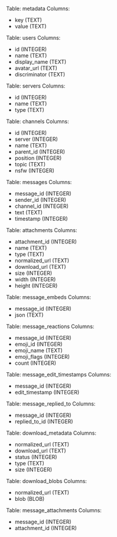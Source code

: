 Table: metadata
Columns:
  - key (TEXT)
  - value (TEXT)

Table: users
Columns:
  - id (INTEGER)
  - name (TEXT)
  - display_name (TEXT)
  - avatar_url (TEXT)
  - discriminator (TEXT)

Table: servers
Columns:
  - id (INTEGER)
  - name (TEXT)
  - type (TEXT)

Table: channels
Columns:
  - id (INTEGER)
  - server (INTEGER)
  - name (TEXT)
  - parent_id (INTEGER)
  - position (INTEGER)
  - topic (TEXT)
  - nsfw (INTEGER)

Table: messages
Columns:
  - message_id (INTEGER)
  - sender_id (INTEGER)
  - channel_id (INTEGER)
  - text (TEXT)
  - timestamp (INTEGER)

Table: attachments
Columns:
  - attachment_id (INTEGER)
  - name (TEXT)
  - type (TEXT)
  - normalized_url (TEXT)
  - download_url (TEXT)
  - size (INTEGER)
  - width (INTEGER)
  - height (INTEGER)

Table: message_embeds
Columns:
  - message_id (INTEGER)
  - json (TEXT)

Table: message_reactions
Columns:
  - message_id (INTEGER)
  - emoji_id (INTEGER)
  - emoji_name (TEXT)
  - emoji_flags (INTEGER)
  - count (INTEGER)

Table: message_edit_timestamps
Columns:
  - message_id (INTEGER)
  - edit_timestamp (INTEGER)

Table: message_replied_to
Columns:
  - message_id (INTEGER)
  - replied_to_id (INTEGER)

Table: download_metadata
Columns:
  - normalized_url (TEXT)
  - download_url (TEXT)
  - status (INTEGER)
  - type (TEXT)
  - size (INTEGER)

Table: download_blobs
Columns:
  - normalized_url (TEXT)
  - blob (BLOB)

Table: message_attachments
Columns:
  - message_id (INTEGER)
  - attachment_id (INTEGER)